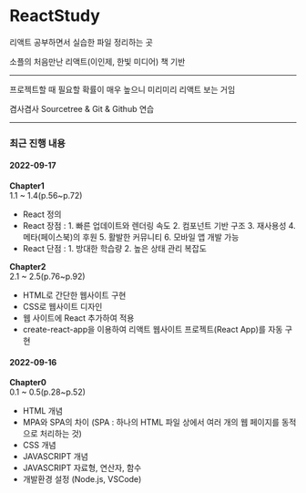 # ReactStudy

리액트 공부하면서 실습한 파일 정리하는 곳

소플의 처음만난 리액트(이인제, 한빛 미디어) 책 기반



******

프로젝트할 때 필요할 확률이 매우 높으니 미리미리 리액트 보는 거임

겸사겸사 Sourcetree & Git & Github 연습

******

### 최근 진행 내용

#### 2022-09-17
**Chapter1**\
1.1 ~ 1.4(p.56~p.72)
- React 정의
- React 장점 : 1. 빠른 업데이트와 렌더링 속도 2. 컴포넌트 기반 구조 3. 재사용성 4. 메타(페이스북)의 후원 5. 활발한 커뮤니티 6. 모바일 앱 개발 가능
- React 단점 : 1. 방대한 학습량 2. 높은 상태 관리 복잡도


**Chapter2**\
2.1 ~ 2.5(p.76~p.92)
- HTML로 간단한 웹사이트 구현
- CSS로 웹사이트 디자인
- 웹 사이트에 React 추가하여 적용
- create-react-app을 이용하여 리액트 웹사이트 프로젝트(React App)를 자동 구현

#### 2022-09-16
**Chapter0**\
0.1 ~ 0.5(p.28~p.52)
- HTML 개념
- MPA와 SPA의 차이 (SPA : 하나의 HTML 파일 상에서 여러 개의 웹 페이지를 동적으로 처리하는 것)
- CSS 개념
- JAVASCRIPT 개념
- JAVASCRIPT 자료형, 연산자, 함수
- 개발환경 설정 (Node.js, VSCode)















